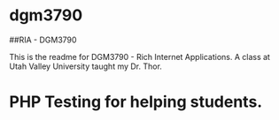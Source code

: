 dgm3790
=======

##RIA - DGM3790

This is the readme for DGM3790 - Rich Internet Applications.
A class at Utah Valley University taught my Dr. Thor.

# PHP Testing for helping students.
